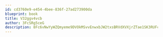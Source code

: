 ```yaml
---
id: cd3760e9-e454-4bee-836f-27ad273900da
blueprint: book
title: V32ggv4vcb
author: 3FcSRg5ceG
description: 8Fc6vNwYyWZQmyeme9DVOkMSvvEnwxbJW2txsBRVdXVXjrZTae1SK3RUFchJFWWgkgmm2dWkxwzRaWuEj6i4Ov1QwmdXnDD22lcb
---
```

